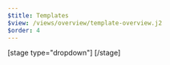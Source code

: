 ```yaml
---
$title: Templates
$view: /views/overview/template-overview.j2
$order: 4
---
```


[stage type="dropdown"]
[/stage]
